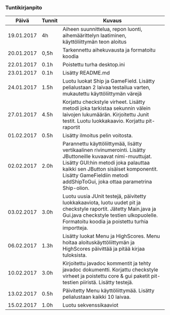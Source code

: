 ### Tuntikirjanpito
Päivä | Tunnit | Kuvaus
--------------- | ----- | ------
19.01.2017 | 4h | Aiheen suunnittelua, repon luonti, aihemäärittelyn laatiminen, käyttöliittymän teon aloitus
20.01.2017| 0,5h | Tarkennettu aihekuvausta ja formatoitu koodia
22.01.2017| 0.1h | Poistettu turha desktop.ini
23.01.2017| 0.1h | Lisätty README.md
24.01.2017| 1.5h | Luotu luokat Ship ja GameField. Lisätty pelialustaan 2 laivaa testailua varten, mukautettu käyttöliittymän värejä
27.01.2017| 4.5h | Korjattu checkstyle virheet. Lisätty metodi joka tarkistaa sekunnin välein laivojen lukumäärän. Kirjoitettu Junit testit. Luotu luokkakaavio. Korjattu pit-raportit
01.02.2017| 0.5h | Lisätty ilmoitus pelin voitosta.
02.02.2017| 2.0h | Parannettu käyttöliittymää, lisätty vertikaalinen rivinumerointi. Lisätty JButtoneille kuvaavat nimi-muuttujat. Lisätty GUI:hin metodi joka palauttaa kaikki sen JButton sisäiset komponentit. Lisätty GameFieldiin metodi addShipToGui, joka ottaa parametrina Ship-olion.
03.02.2017| 3.0h | Luotu uusia JUnit testejä, päivitetty luokkakaaviota, luotu uudet pit ja checkstyle raportit. Jätetty Main.java ja Gui.java checkstyle testien ulkopuolelle. Formatoitu koodia ja poistettu turhia importteja.
06.02.2017| 1.3h | Lisätty luokat Menu ja HighScores. Menu hoitaa aloituskäyttöliittymän ja HighScores päivittää ja pitää kirjaa tuloksista.
10.02.2017| 3.0h | Kirjoitettu javadoc kommentit ja tehty javadoc dokumentti. Korjattu checkstyle virheet ja poistettu core & gui paketit pit-testien piiristä. Lisätty testejä. 
13.02.2017| 0.5h | Päivitetty Menu käyttöliittymää. Lisätty pelialustaan kaikki 10 laivaa. 
15.02.2017| 1.0h | Luotu sekvenssikaaviot